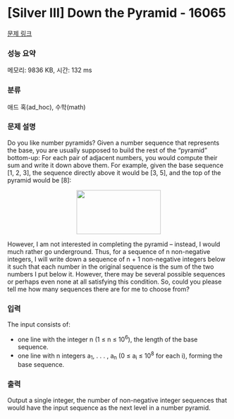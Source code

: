 # [Silver III] Down the Pyramid - 16065 

[문제 링크](https://www.acmicpc.net/problem/16065) 

### 성능 요약

메모리: 9836 KB, 시간: 132 ms

### 분류

애드 혹(ad_hoc), 수학(math)

### 문제 설명

<p>Do you like number pyramids? Given a number sequence that represents the base, you are usually supposed to build the rest of the “pyramid” bottom-up: For each pair of adjacent numbers, you would compute their sum and write it down above them. For example, given the base sequence [1, 2, 3], the sequence directly above it would be [3, 5], and the top of the pyramid would be [8]:</p>

<p style="text-align: center;"><img alt="" src="https://upload.acmicpc.net/5f3258d9-6971-4977-801f-a5334a4086f7/-/preview/" style="width: 191px; height: 100px;"></p>

<p>However, I am not interested in completing the pyramid – instead, I would much rather go underground. Thus, for a sequence of n non-negative integers, I will write down a sequence of n + 1 non-negative integers below it such that each number in the original sequence is the sum of the two numbers I put below it. However, there may be several possible sequences or perhaps even none at all satisfying this condition. So, could you please tell me how many sequences there are for me to choose from?</p>

### 입력 

 <p>The input consists of:</p>

<ul>
	<li>one line with the integer n (1 ≤ n ≤ 10<sup>6</sup>), the length of the base sequence.</li>
	<li>one line with n integers a<sub>1</sub>, . . . , a<sub>n</sub> (0 ≤ a<sub>i</sub> ≤ 10<sup>8</sup> for each i), forming the base sequence.</li>
</ul>

### 출력 

 <p>Output a single integer, the number of non-negative integer sequences that would have the input sequence as the next level in a number pyramid.</p>

